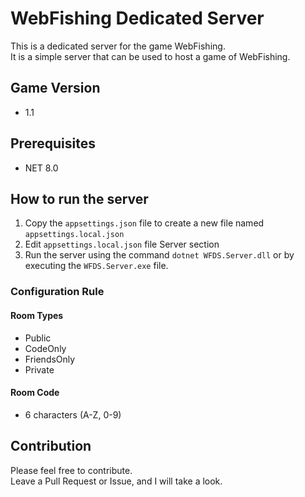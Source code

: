 ﻿# WebFishing Dedicated Server

This is a dedicated server for the game WebFishing.  
It is a simple server that can be used to host a game of WebFishing.

## Game Version
- 1.1

## Prerequisites
- NET 8.0

## How to run the server
1. Copy the `appsettings.json` file to create a new file named `appsettings.local.json`
2. Edit `appsettings.local.json` file Server section
3. Run the server using the command `dotnet WFDS.Server.dll` or by executing the `WFDS.Server.exe` file.

### Configuration Rule
#### Room Types
- Public
- CodeOnly
- FriendsOnly
- Private

#### Room Code
- 6 characters (A-Z, 0-9)

## Contribution
Please feel free to contribute.  
Leave a Pull Request or Issue, and I will take a look.